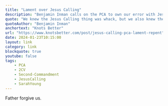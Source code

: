 ```yaml
---
title: "Lament over Jesus Calling"
description: "Benjamin Inman calls on the PCA to own our error with Jesus Calling."
quote: "We knew the Jesus Calling thing was whack, but we also knew the Second Commandment isn't really a problem for discerning (i.e., Reformed) people like us. How we managed to act so stupidly without active consultation and coordination-- that deserves pondering. For the moment, and to orient ourselves for anything next and wholesome: let's own it. We, the PCA, sent into evangelicalism and the world at large the most influential and popular evangelical graven image in our lifetime. We were not faithful."
quoteAuthor: "Benjamin Inman"
anchortext: "Knots Better"
url: "https://www.knotsbetter.com/post/jesus-calling-pca-lament-repent"
date: 2024-01-23T10:15:00
layout: link
category: link
blockquote: true
youtube: false
tags:
    - PCA
    - 2CV
    - Second-Commandment
    - JesusCalling
    - SarahYoung
---
```


Father forgive us.